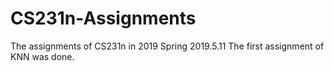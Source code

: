 # CS231n-Assignments
The assignments of CS231n in 2019 Spring
2019.5.11 The first assignment of KNN was done.
